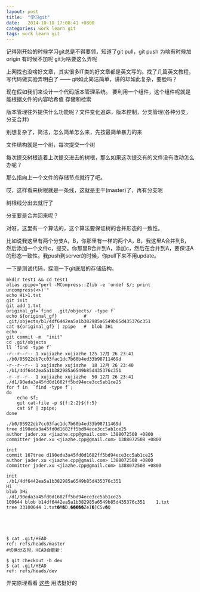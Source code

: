 ```yaml
---
layout: post
title:  "学习git"
date:   2014-10-18 17:08:41 +0800
categories: work learn git
tags: work learn git
---
```



记得刚开始的时候学习git总是不得要领，知道了git pull，git push 为啥有时候加origin 有时候不加呢
git为啥要这么弄呢

上网找也没啥好文章，其实很多IT类的好文章都是英文写的。找了几篇英文教程，写代码做实验弄明白了 —— git如此简洁简单，讲的却如此复杂，要脸吗？

现在假如我们来设计一个代码版本管理系统。
要利用一个组件，这个组件呢就是能根据文件的内容哈希值 存储和检索

版本管理往外提供什么功能呢？文件变化追踪，版本控制，分支管理(各种分支，分支合并)

别想复杂了，简洁，怎么简单怎么来，先按最简单暴力的来

文件结构就是一个树，每次提交一个树

每次提交树根连着上次提交进去的树根，那么如果这次提交有的文件没有改动怎么办呢？

那么指向上一个文件的存储节点就行了吧。

哎，这样看来树根就是一条线，这就是主干(master)了，再有分支呢

树根线分出去就行了

分支要是合并回来呢？

对呀，这里有一个算法的，这个算法要保证树的合并形态的一致性。

比如说我这里有两个分支A，B，你那里有一样的两个A，B，我这里A合并到B，然后添加一个文件c，提交。你那里B合并到A，添加c，然后在合并到A，要保证A的形态一致性。我push到server的时候，你pull下来不用update。


一下是测试代码，探测一下git底层的存储结构。

```
mkdir test1 && cd test1
alias zpipe="perl -MCompress::Zlib -e 'undef $/; print uncompress(<>)'"
echo Hi>1.txt
git init
git add 1.txt
original_gf=`find  .git/objects/ -type f`
echo ${original_gf}          #  .git/objects/b1/4df6442ea5a1b382985a6549b85d435376c351
cat ${original_gf} | zpipe   #  blob 3Hi
echo .
git commit -m  "init"
cd .git/objects
ll `find -type f`
-r--r--r-- 1 xujiazhe xujiazhe 125 12月 26 23:41 ./b0/05922db7cc03fac1dc7b60b4ed33b98711469d
-r--r--r-- 1 xujiazhe xujiazhe  18 12月 26 23:40 ./b1/4df6442ea5a1b382985a6549b85d435376c351
-r--r--r-- 1 xujiazhe xujiazhe  50 12月 26 23:41 ./d1/90eda3a45fd0d1682ff5bd94ece3cc5ab1ce25
for f in  `find -type f`;
do
    echo $f;
    git cat-file -p ${f:2:2}${f:5}
    cat $f | zpipe;
done

./b0/05922db7cc03fac1dc7b60b4ed33b98711469d
tree d190eda3a45fd0d1682ff5bd94ece3cc5ab1ce25
author jader.xu <jiazhe.cpp@gmail.com> 1388072508 +0800
committer jader.xu <jiazhe.cpp@gmail.com> 1388072508 +0800

init
commit 167tree d190eda3a45fd0d1682ff5bd94ece3cc5ab1ce25
author jader.xu <jiazhe.cpp@gmail.com> 1388072508 +0800
committer jader.xu <jiazhe.cpp@gmail.com> 1388072508 +0800

init
./b1/4df6442ea5a1b382985a6549b85d435376c351
Hi
blob 3Hi
./d1/90eda3a45fd0d1682ff5bd94ece3cc5ab1ce25
100644 blob b14df6442ea5a1b382985a6549b85d435376c351    1.txt
tree 33100644 1.txt�M�D.�����ZeI�]CSv�Q





$ cat .git/HEAD
ref: refs/heads/master
#切换分支时，HEAD会更新：

$ git checkout -b dev
$ cat .git/HEAD
ref: refs/heads/dev
```



弄完原理看看 [这些](http://www.ruanyifeng.com/blog/2014/06/git_remote.html) 用法挺好的

